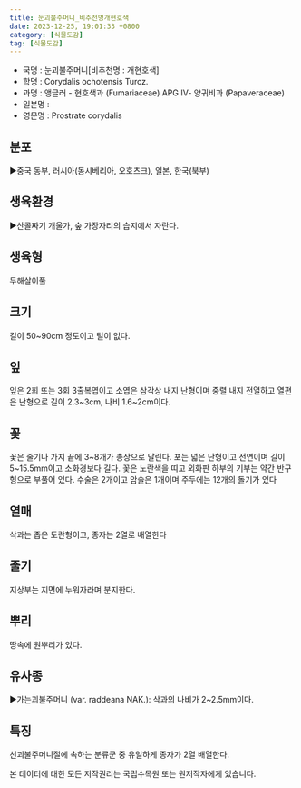 ```yaml
---
title: 눈괴불주머니_비추천명개현호색
date: 2023-12-25, 19:01:33 +0800
category: [식물도감]
tag: [식물도감]
---
```




- 국명 : 눈괴불주머니[비추천명 : 개현호색]
- 학명 : Corydalis ochotensis Turcz.
- 과명 : 앵글러 - 현호색과 (Fumariaceae) APG Ⅳ- 양귀비과 (Papaveraceae)
- 일본명 : 
- 영문명 : Prostrate corydalis


## 분포
▶중국 동부, 러시아(동시베리아, 오호츠크), 일본, 한국(북부)
## 생육환경
▶산골짜기 개울가, 숲 가장자리의 습지에서 자란다.
## 생육형
두해살이풀
## 크기
길이 50~90cm 정도이고 털이 없다.
## 잎
잎은 2회 또는 3회 3출복엽이고 소엽은 삼각상 내지 난형이며 중렬 내지 전열하고 열편은 난형으로 길이 2.3~3cm, 나비 1.6~2cm이다.
## 꽃
꽃은 줄기나 가지 끝에 3~8개가 총상으로 달린다. 포는 넓은 난형이고 전연이며 길이 5~15.5mm이고 소화경보다 길다. 꽃은 노란색을 띠고 외화판 하부의 기부는 약간 반구형으로 부풀어 있다. 수술은 2개이고 암술은 1개이며 주두에는 12개의 돌기가 있다
## 열매
삭과는 좁은 도란형이고, 종자는 2열로 배열한다
## 줄기
지상부는 지면에 누워자라며 분지한다.
## 뿌리
땅속에 원뿌리가 있다.
## 유사종
▶가는괴불주머니 (var. raddeana NAK.): 삭과의 나비가 2~2.5mm이다.
## 특징
선괴불주머니절에 속하는 분류군 중 유일하게 종자가 2열 배열한다.






본 데이터에 대한 모든 저작권리는 국립수목원 또는 원저작자에게 있습니다.
